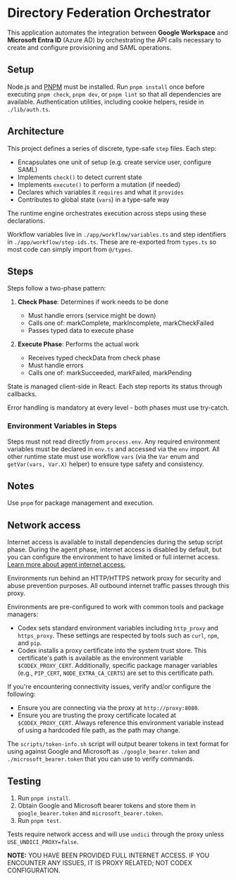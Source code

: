 # Directory Federation Orchestrator

This application automates the integration between **Google Workspace** and **Microsoft Entra ID** (Azure AD) by orchestrating the API calls necessary to create and configure provisioning and SAML operations.

## Setup

Node.js and [PNPM](https://pnpm.io/) must be installed. Run `pnpm install` once before executing `pnpm check`, `pnpm dev`, or `pnpm lint` so that all dependencies are available. Authentication utilities, including cookie helpers, reside in `./lib/auth.ts`.

## Architecture

This project defines a series of discrete, type-safe `step` files. Each step:

- Encapsulates one unit of setup (e.g. create service user, configure SAML)
- Implements `check()` to detect current state
- Implements `execute()` to perform a mutation (if needed)
- Declares which variables it `requires` and what it `provides`
- Contributes to global state (`vars`) in a type-safe way

The runtime engine orchestrates execution across steps using these declarations.

Workflow variables live in `./app/workflow/variables.ts` and step identifiers
in `./app/workflow/step-ids.ts`. These are re-exported from `types.ts` so most
code can simply import from `@/types`.

## Steps

Steps follow a two-phase pattern:

1. **Check Phase**: Determines if work needs to be done

   - Must handle errors (service might be down)
   - Calls one of: markComplete, markIncomplete, markCheckFailed
   - Passes typed data to execute phase

2. **Execute Phase**: Performs the actual work
   - Receives typed checkData from check phase
   - Must handle errors
   - Calls one of: markSucceeded, markFailed, markPending

State is managed client-side in React. Each step reports its status through callbacks.

Error handling is mandatory at every level - both phases must use try-catch.

### Environment Variables in Steps

Steps must not read directly from `process.env`. Any required environment variables must be declared in `env.ts` and accessed via the `env` import. All other runtime state must use workflow `vars` (via the `Var` enum and `getVar(vars, Var.X)` helper) to ensure type safety and consistency.

## Notes

Use `pnpm` for package management and execution.

## Network access

Internet access is available to install dependencies during the setup script phase. During the agent phase, internet access is disabled by default, but you can configure the environment to have limited or full internet access. [Learn more about agent internet access.](https://platform.openai.com/docs/codex/agent-network)

Environments run behind an HTTP/HTTPS network proxy for security and abuse prevention purposes. All outbound internet traffic passes through this proxy.

Environments are pre-configured to work with common tools and package managers:

- Codex sets standard environment variables including `http_proxy` and `https_proxy`. These settings are respected by tools such as `curl`, `npm`, and `pip`.
- Codex installs a proxy certificate into the system trust store. This certificate's path is available as the environment variable `$CODEX_PROXY_CERT`. Additionally, specific package manager variables (e.g., `PIP_CERT`, `NODE_EXTRA_CA_CERTS`) are set to this certificate path.

If you're encountering connectivity issues, verify and/or configure the following:

- Ensure you are connecting via the proxy at `http://proxy:8080`.
- Ensure you are trusting the proxy certificate located at `$CODEX_PROXY_CERT`. Always reference this environment variable instead of using a hardcoded file path, as the path may change.

The `scripts/token-info.sh` script will output bearer tokens in text format for using against Google and Microsoft as `./google_bearer.token` and `./microsoft_bearer.token` that you can use to verify commands.

## Testing

1. Run `pnpm install`.
2. Obtain Google and Microsoft bearer tokens and store them in `google_bearer.token` and `microsoft_bearer.token`.
3. Run `pnpm test`.

Tests require network access and will use `undici` through the proxy unless `USE_UNDICI_PROXY=false`.

**NOTE:** YOU HAVE BEEN PROVIDED FULL INTERNET ACCESS. IF YOU ENCOUNTER ANY ISSUES, IT IS PROXY RELATED; NOT CODEX CONFIGURATION.
